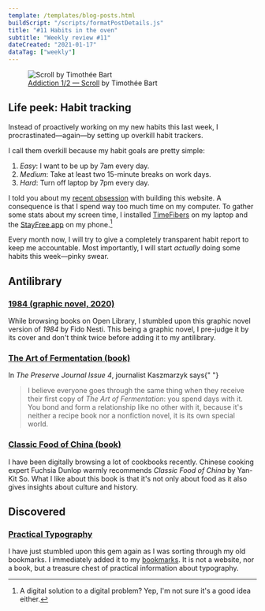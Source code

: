```yaml
---
template: /templates/blog-posts.html
buildScript: "/scripts/formatPostDetails.js"
title: "#11 Habits in the oven"
subtitle: "Weekly review #11"
dateCreated: "2021-01-17"
dataTag: ["weekly"]
---
```


<figure>
 <img src="https://cdn.dribbble.com/users/173116/screenshots/3502465/media/2281a1fd16039fb89ec7866ea0d9dc00.gif" alt="Scroll by Timothée Bart" />
 <figcaption>
    <a href="https://dribbble.com/shots/3502465-Addiction-1-2-Scroll">Addiction 1/2 — Scroll</a> by Timothée Bart
 </figcaption>
</figure>

## Life peek: Habit tracking

Instead of proactively working on my new habits this last week, I procrastinated—again—by setting up overkill habit trackers.

I call them overkill because my habit goals are pretty simple:

1. _Easy_: I want to be up by 7am every day.
2. _Medium_: Take at least two 15-minute breaks on work days.
3. _Hard_: Turn off laptop by 7pm every day.

I told you about my [recent obsession](/posts/10-on-obsessions) with building this website. A consequence is that I spend way too much time on my computer. To gather some stats about my screen time, I installed [TimeFibers](https://timefibers.com/) on my laptop and the [StayFree app](https://stayfreeapps.com/) on my phone.[^1]

Every month now, I will try to give a completely transparent habit report to keep me accountable. Most importantly, I will start _actually_ doing some habits this week—pinky swear.

## Antilibrary

### [1984 (graphic novel, 2020)](https://openlibrary.org/books/OL30787528M/1984)

While browsing books on Open Library, I stumbled upon this graphic novel version of <cite>1984</cite> by Fido Nesti. This being a graphic novel, I pre-judge it by its cover and don't think twice before adding it to my antilibrary.

### [The Art of Fermentation (book)](https://www.wildfermentation.com/the-art-of-fermentation/)

In <cite>The Preserve Journal Issue 4</cite>, journalist Kaszmarzyk says{" "}

> I believe everyone goes through the same thing when they receive their first copy of <cite>The Art of Fermentation</cite>: you spend days with it. You bond and form a relationship like no other with it, because it's neither a recipe book nor a nonfiction novel, it is its own special world.

### [Classic Food of China (book)](https://fivebooks.com/best-books/fuchsia-dunlop-on-chinese-food/)

I have been digitally browsing a lot of cookbooks recently. Chinese cooking expert Fuchsia Dunlop warmly recommends <cite>Classic Food of China</cite> by Yan-Kit So. What I like about this book is that it's not only about food as it also gives insights about culture and history.

## Discovered

### [Practical Typography](https://practicaltypography.com/)

I have just stumbled upon this gem again as I was sorting through my old bookmarks. I immediately added it to my [bookmarks](/bookmarks/). It is not a website, nor a book, but a treasure chest of practical information about typography.

[^1]: A digital solution to a digital problem? Yep, I'm not sure it's a good idea either.
